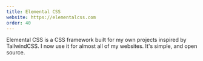 ```yaml
---
title: Elemental CSS
website: https://elementalcss.com
order: 40
---
```

Elemental CSS is a CSS framework built for my own projects inspired by TailwindCSS. I now use it for almost all of my websites. It's simple, and open source.
